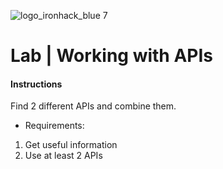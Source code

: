 ![logo_ironhack_blue 7](https://user-images.githubusercontent.com/23629340/40541063-a07a0a8a-601a-11e8-91b5-2f13e4e6b441.png)

# Lab | Working with APIs

#### Instructions 

Find 2 different APIs and combine them.

- Requirements:
 
 1. Get useful information
 2. Use at least 2 APIs
